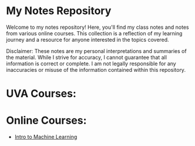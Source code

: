 # My Notes Repository

Welcome to my notes repository! Here, you'll find my class notes and notes from various online courses. This collection is a reflection of my learning journey and a resource for anyone interested in the topics covered.

Disclaimer: These notes are my personal interpretations and summaries of the material. While I strive for accuracy, I cannot guarantee that all information is correct or complete. I am not legally responsible for any inaccuracies or misuse of the information contained within this repository.

# UVA Courses:

# Online Courses:
- [Intro to Machine Learning]() 
